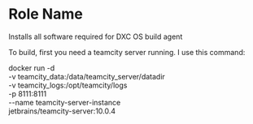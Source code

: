 Role Name
=========

Installs all software required for DXC OS build agent


To build, first you need a teamcity server running. I use this command:

docker run -d \
  -v teamcity_data:/data/teamcity_server/datadir \
  -v teamcity_logs:/opt/teamcity/logs  \
  -p 8111:8111 \
  --name teamcity-server-instance \
  jetbrains/teamcity-server:10.0.4